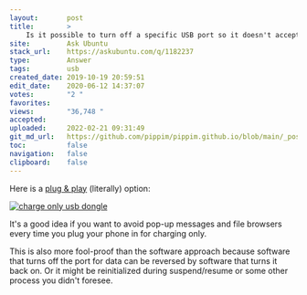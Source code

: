```yaml
---
layout:       post
title:        >
    Is it possible to turn off a specific USB port so it doesn't accept any device?
site:         Ask Ubuntu
stack_url:    https://askubuntu.com/q/1182237
type:         Answer
tags:         usb
created_date: 2019-10-19 20:59:51
edit_date:    2020-06-12 14:37:07
votes:        "2 "
favorites:    
views:        "36,748 "
accepted:     
uploaded:     2022-02-21 09:31:49
git_md_url:   https://github.com/pippim/pippim.github.io/blob/main/_posts/2019/2019-10-19-Is-it-possible-to-turn-off-a-specific-USB-port-so-it-doesn_t-accept-any-device_.md
toc:          false
navigation:   false
clipboard:    false
---
```


Here is a [plug & play][1] (literally) option:

[![charge only usb dongle][2]][2]

It's a good idea if you want to avoid pop-up messages and file browsers every time you plug your phone in for charging only.

This is also more fool-proof than the software approach because software that turns off the port for data can be reversed by software that turns it back on. Or it might be reinitialized during suspend/resume or some other process you didn't foresee.

  [1]: https://www.amazon.com/PortaPow-3rd-Gen-Data-Blocker/dp/B00QRRZ2QM
  [2]: https://i.stack.imgur.com/TwNGM.png
